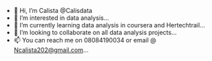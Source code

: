 - 👋 Hi, I’m Calista @Calisdata
- 👀 I’m interested in  data analysis...
- 🌱 I’m currently learning data analysis in coursera and Hertechtrail...
- 💞️ I’m looking to collaborate on  all data analysis projects...
- 📫 You can reach me on 08084190034 or email @ Ncalista202@gmail.com...

<!---
Calisdata/Calisdata is a ✨ special ✨ repository because its `README.md` (this file) appears on your GitHub profile.
You can click the Preview link to take a look at your changes.
--->
